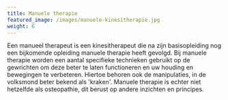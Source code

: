 ```yaml
---
title: Manuele therapie
featured_image: /images/manuele-kinesitherapie.jpg
weight: 6
---
```

Een manueel therapeut is een kinesitherapeut die na zijn basisopleiding nog een bijkomende opleiding manuele therapie heeft gevolgd. Bij manuele therapie worden een aantal specifieke technieken gebruikt op de gewrichten om deze beter te laten functioneren en uw houding en bewegingen te verbeteren. Hiertoe behoren ook de manipulaties, in de volksmond beter bekend als 'kraken'. Manuele therapie is echter niet hetzelfde als osteopathie, dit berust op andere inzichten en principes.
